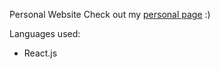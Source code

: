 Personal Website
Check out my [personal page](http://curvy-arch.surge.sh/) :)

Languages used:

* React.js
